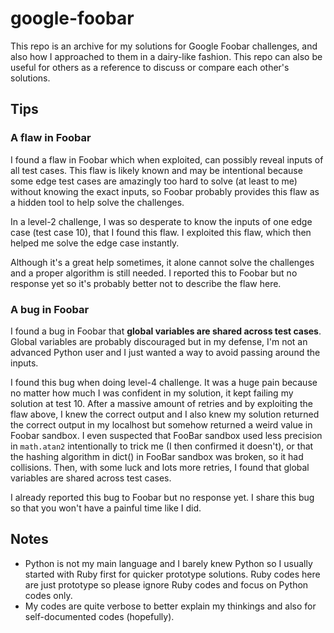 # google-foobar
This repo is an archive for my solutions for Google Foobar challenges, and also how I approached to them in a dairy-like fashion.
This repo can also be useful for others as a reference to discuss or compare each other's solutions.

## Tips

### A flaw in Foobar

I found a flaw in Foobar which when exploited, can possibly reveal inputs of all test cases. This flaw is likely known and may be intentional because some edge test cases are amazingly too hard to solve (at least to me) without knowing the exact inputs, so Foobar probably provides this flaw as a hidden tool to help solve the challenges. 

In a level-2 challenge, I was so desperate to know the inputs of one edge case (test case 10), that I found this flaw. I exploited this flaw, which then helped me solve the edge case instantly. 

Although it's a great help sometimes, it alone cannot solve the challenges and a proper algorithm is still needed. I reported this to Foobar but no response yet so it's probably better not to describe the flaw here.

### A bug in Foobar

I found a bug in Foobar that **global variables are shared across test cases**. Global variables are probably discouraged but in my defense, I'm not an advanced Python user and I just wanted a way to avoid passing around the inputs. 

I found this bug when doing level-4 challenge. It was a huge pain because no matter how much I was confident in my solution, it kept failing my solution at test 10. After a massive amount of retries and by exploiting the flaw above, I knew the correct output and I also knew my solution returned the correct output in my localhost but somehow returned a weird value in Foobar sandbox. I even suspected that FooBar sandbox used less precision in `math.atan2` intentionally to trick me (I then confirmed it doesn't), or that the hashing algorithm in dict() in FooBar sandbox was broken, so it had collisions. Then, with some luck and lots more retries, I found that global variables are shared across test cases.

I already reported this bug to Foobar but no response yet. I share this bug so that you won't have a painful time like I did.

## Notes
+ Python is not my main language and I barely knew Python so I usually started with Ruby first for quicker prototype solutions. Ruby codes here are just prototype so please ignore Ruby codes and focus on Python codes only.
+ My codes are quite verbose to better explain my thinkings and also for self-documented codes (hopefully). 